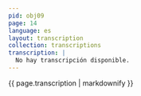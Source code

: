 ```yaml
---
pid: obj09
page: 14
language: es
layout: transcription
collection: transcriptions
transcription: |
  No hay transcripción disponible.
---
```


{{ page.transcription | markdownify }}
